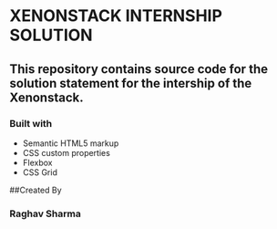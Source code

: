 # XENONSTACK INTERNSHIP SOLUTION
## This repository contains source code for the solution statement for the intership of the Xenonstack.

### Built with

- Semantic HTML5 markup
- CSS custom properties
- Flexbox
- CSS Grid

##Created By 
### Raghav Sharma
